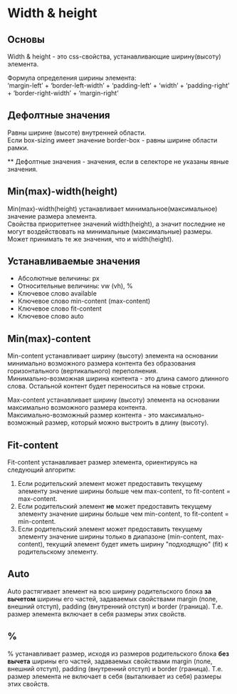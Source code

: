 # Width & height

## Основы

Width & height - это css-свойства, устанавливающие ширину(высоту) элемента.

Формула определения ширины элемента:  
‘margin-left’ + ‘border-left-width’ + ‘padding-left’ + ‘width’ + ‘padding-right’ + ‘border-right-width’ + ‘margin-right’

## Дефолтные значения

Равны ширине (высоте) внутренней области.  
Если box-sizing имеет значение border-box - равны ширине области рамки.  

** Дефолтные значения - значения, если в селекторе не указаны явные значения.  

## Min(max)-width(height)

Min(max)-width(height) устанавливает минимальное(максимальное) значение размера элемента.  
Свойства приоритетнее значений width(height), а значит последние не могут воздействовать на минимальные (максимальные) размеры.  
Может принимать те же значения, что и width(height).

## Устанавливаемые значения

- Абсолютные величины: px
- Относительные величины: vw (vh), %
- Ключевое слово available
- Ключевое слово min-content (max-content)
- Ключевое слово fit-content
- Ключевое слово auto

## Min(max)-content

Min-content устанавливает ширину (высоту) элемента на основании минимально возможного размера контента без образования горизонтального (вертикального) переполнения.  
Минимально-возможная ширина контента - это длина самого длинного слова. Остальной контент будет переноситься на новые строки.

Max-content  устанавливает ширину (высоту) элемента на основании максимально возможного размера контента.  
Максимально-возможный размер контента - это максимально-возможный размер, который можно выстроить в длину (высоту).

## Fit-content

Fit-content устанавливает размер элемента, ориентируясь на следующий алгоритм:  
1. Если родительский элемент может предоставить текущему элементу значение ширины больше чем max-content, то fit-content = max-content.
1. Если родительский элемент __не__ может предоставить текущему элементу значение ширины больше чем min-content, то fit-content = min-content.
1. Если родительский элемент может предоставить текущему элементу значение ширины только в диапазоне (min-content, max-content), текущий элемент будет иметь ширину "подходящую" (fit) к родительскому элементу.

## Auto

Auto растягивает элемент на всю ширину родительского блока __за вычетом__ ширины его частей, задаваемых свойствами margin (поле, внешний отступ), padding (внутренний отступ) и border (граница). Т.е. размер элемента включает в себя размеры этих свойств.

 ## %

% устанавливает размер, исходя из размеров родительского блока __без вычета__ ширины его частей, задаваемых свойствами margin (поле, внешний отступ), padding (внутренний отступ) и border (граница). Т.е. размер элемента не включает в себя (выталкивает из себя) размеры этих свойств.
